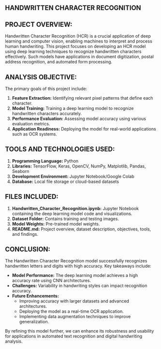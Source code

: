 
## **HANDWRITTEN CHARACTER RECOGNITION**

## PROJECT OVERVIEW:
Handwritten Character Recognition (HCR) is a crucial application of deep learning and computer vision, enabling machines to interpret and process human handwriting. This project focuses on developing an HCR model using deep learning techniques to recognize handwritten characters effectively. Such models have applications in document digitization, postal address recognition, and automated form processing.

## ANALYSIS OBJECTIVE:
The primary goals of this project include:
1. **Feature Extraction:** Identifying relevant pixel patterns that define each character.
2. **Model Training:** Training a deep learning model to recognize handwritten characters accurately.
3. **Performance Evaluation:** Assessing model accuracy using various evaluation metrics.
4. **Application Readiness:** Deploying the model for real-world applications such as OCR systems.

## TOOLS AND TECHNOLOGIES USED:
1. **Programming Language:** Python
2. **Libraries:** TensorFlow, Keras, OpenCV, NumPy, Matplotlib, Pandas, Seaborn
3. **Development Environment:** Jupyter Notebook/Google Colab
4. **Database:** Local file storage or cloud-based datasets

## FILES INCLUDED:
1. **Handwritten_Character_Recognition.ipynb:** Jupyter Notebook containing the deep learning model code and visualizations.
2. **Dataset Folder:** Contains training and testing images.
3. **Model Weights:** Pre-trained model weights.
4. **README.md:** Project overview, dataset description, objectives, tools, and findings.

## CONCLUSION:
The Handwritten Character Recognition model successfully recognizes handwritten letters and digits with high accuracy. Key takeaways include:
- **Model Performance:** The deep learning model achieves a high accuracy rate using CNN architectures.
- **Challenges:** Variability in handwriting styles can impact recognition accuracy.
- **Future Enhancements:**
  - Improving accuracy with larger datasets and advanced architectures.
  - Deploying the model as a real-time OCR application.
  - Implementing data augmentation techniques to improve generalization.

By refining this model further, we can enhance its robustness and usability for applications in automated text recognition and digital handwriting analysis.

